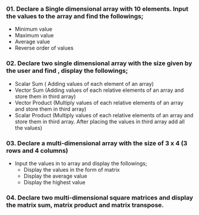 ### 01.	Declare a Single dimensional array with 10 elements. Input the values to the array and find the followings;
 -	Minimum value
 -	Maximum value
 -	Average value
 -	Reverse order of values

### 02.	Declare two single dimensional array with the size given by the user and find , display the followings;
 -	Scalar Sum ( Adding values of each element of an array)
 -	Vector Sum (Adding values of each relative elements of an array and store them in third array)
 -	Vector Product (Multiply values of each relative elements of an array and store them in third array)
 - Scalar Product (Multiply values of each relative elements of an array and store them in third array. After placing the values in third array add all the values)


### 03.	Declare a multi-dimensional array with the size of 3 x 4 (3 rows and 4 columns)
 - Input the values in to array and display the followings;
   - Display the values in the form of matrix
   - Display the average value
   - Display the highest value

### 04.	Declare two multi-dimensional square matrices and display the matrix sum, matrix product and matrix transpose.
